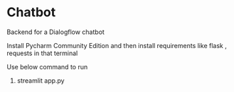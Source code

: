 # Chatbot

Backend for a Dialogflow chatbot

Install Pycharm Community Edition and then install requirements like flask , requests in that terminal

Use below command to run  

1) streamlit app.py
